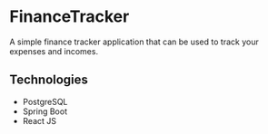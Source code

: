 # FinanceTracker
A simple finance tracker application that can be used to track your expenses and incomes.

## Technologies
- PostgreSQL
- Spring Boot
- React JS

